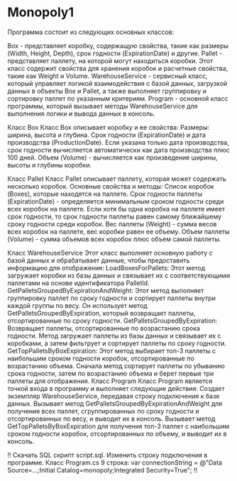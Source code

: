 # Monopoly1
Программа состоит из следующих основных классов:

Box - представляет коробку, содержащую свойства, такие как размеры (Width, Height, Depth), срок годности (ExpirationDate) и другие. Pallet - представляет паллету, на которой могут находиться коробки. Этот класс содержит свойства для хранения коробок и расчетные свойства, такие как Weight и Volume. WarehouseService - сервисный класс, который управляет логикой взаимодействия с базой данных, загрузкой данных в объекты Box и Pallet, а также выполняет группировку и сортировку паллет по указанным критериям. Program - основной класс программы, который вызывает методы WarehouseService для выполнения логики и вывода данных в консоль.

Класс Box Класс Box описывает коробку и ее свойства: Размеры: ширина, высота и глубина. Срок годности (ExpirationDate) и дата производства (ProductionDate). Если указана только дата производства, срок годности вычисляется автоматически как дата производства плюс 100 дней. Объем (Volume) - вычисляется как произведение ширины, высоты и глубины коробки.

Класс Pallet Класс Pallet описывает паллету, которая может содержать несколько коробок. Основные свойства и методы: Список коробок (Boxes), которые находятся на паллете. Срок годности паллеты (ExpirationDate) - определяется минимальным сроком годности среди всех коробок на паллете. Если хотя бы одна коробка на паллете имеет срок годности, то срок годности паллеты равен самому ближайшему сроку годности среди коробок. Вес паллеты (Weight) - сумма весов всех коробок на паллете, вес коробки равен ее объему. Объем паллеты (Volume) - сумма объемов всех коробок плюс объем самой паллеты.

Класс WarehouseService Этот класс выполняет основную работу с базой данных и обрабатывает данные, чтобы предоставить информацию для отображения: LoadBoxesForPallets: Этот метод загружает коробки из базы данных и связывает их с соответствующими паллетами на основе идентификатора PalletId. GetPalletsGroupedByExpirationAndWeight: Этот метод выполняет группировку паллет по сроку годности и сортирует паллеты внутри каждой группы по весу. Он использует метод GetPalletsGroupedByExpiration, который возвращает паллеты, отсортированные по сроку годности. GetPalletsGroupedByExpiration: Возвращает паллеты, отсортированные по возрастанию срока годности. Метод загружает паллеты из базы данных и связывает их с коробками, а затем фильтрует и сортирует паллеты по сроку годности. GetTopPalletsByBoxExpiration: Этот метод выбирает топ-3 паллеты с наибольшим сроком годности коробок, отсортированные по возрастанию объема. Сначала метод сортирует паллеты по убыванию срока годности, затем по возрастанию объема и берет первые три паллеты для отображения.
Класс Program Класс Program является точкой входа в программу и выполняет следующие действия: Создает экземпляр WarehouseService, передавая строку подключения к базе данных. Вызывает метод GetPalletsGroupedByExpirationAndWeight для получения всех паллет, сгруппированных по сроку годности и отсортированных по весу, и выводит их в консоль. Вызывает метод GetTopPalletsByBoxExpiration для получения топ-3 паллет с наибольшим сроком годности коробок, отсортированных по объему, и выводит их в консоль.

!! Скачать SQL скрипт script.sql. Изменить строку подключения в программе. Класс Program.cs 9 строка: var connectionString = @"Data Source=...;Initial Catalog=monopoly;Integrated Security=True"; !!
